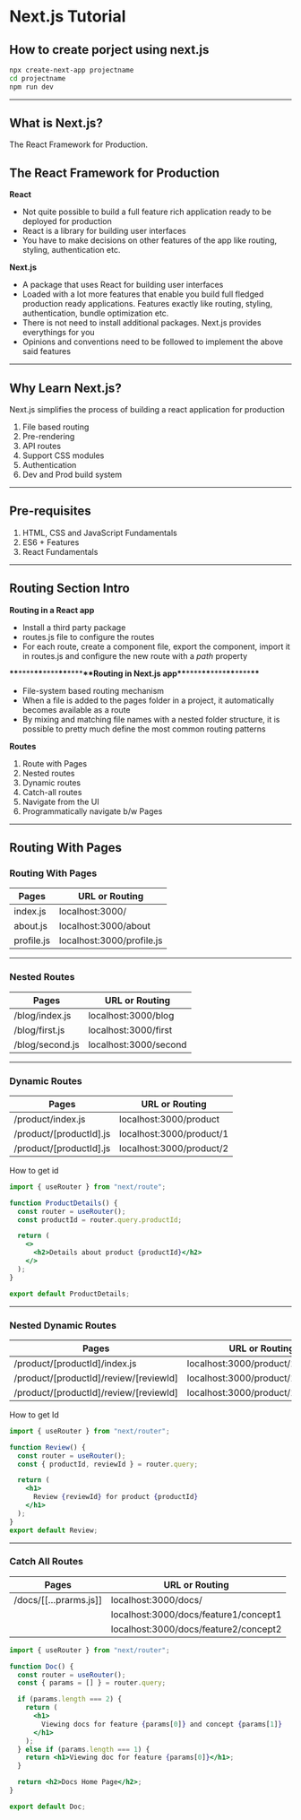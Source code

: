 # Next.js Tutorial

## How to create porject using next.js

```bash
npx create-next-app projectname
cd projectname
npm run dev
```

---

## What is Next.js?

The React Framework for Production.

## The React Framework for Production

**React**

- Not quite possible to build a full feature rich application ready to be deployed for production
- React is a library for building user interfaces
- You have to make decisions on other features of the app like routing, styling, authentication etc.

**Next.js**

- A package that uses React for building user interfaces
- Loaded with a lot more features that enable you build full fledged production ready applications. Features exactly like routing, styling, authentication, bundle optimization etc.
- There is not need to install additional packages. Next.js provides everythings for you
- Opinions and conventions need to be followed to implement the above said features

---

## Why Learn Next.js?

Next.js simplifies the process of building a react application for production

1. File based routing
2. Pre-rendering
3. API routes
4. Support CSS modules
5. Authentication
6. Dev and Prod build system

---

## Pre-requisites

1. HTML, CSS and JavaScript Fundamentals
2. ES6 + Features
3. React Fundamentals

---

## Routing Section Intro

**Routing in a React app**

- Install a third party package
- routes.js file to configure the routes
- For each route, create a component file, export the component, import it in routes.js and configure the new route with a _path_ property

**\*\***\*\*\*\***\*\***\*\*\*\***\*\***\*\*\*\***\*\***Routing in Next.js app**\*\***\*\*\*\***\*\***\*\*\*\***\*\***\*\*\*\***\*\***

- File-system based routing mechanism
- When a file is added to the pages folder in a project, it automatically becomes available as a route
- By mixing and matching file names with a nested folder structure, it is possible to pretty much define the most common routing patterns

**Routes**

1. Route with Pages
2. Nested routes
3. Dynamic routes
4. Catch-all routes
5. Navigate from the UI
6. Programmatically navigate b/w Pages

---

## Routing With Pages

### Routing With Pages

| Pages      | URL or Routing            |
| ---------- | ------------------------- |
| index.js   | localhost:3000/           |
| about.js   | localhost:3000/about      |
| profile.js | localhost:3000/profile.js |

---

### Nested Routes

| Pages           | URL or Routing        |
| --------------- | --------------------- |
| /blog/index.js  | localhost:3000/blog   |
| /blog/first.js  | localhost:3000/first  |
| /blog/second.js | localhost:3000/second |

---

### Dynamic Routes

| Pages                   | URL or Routing           |
| ----------------------- | ------------------------ |
| /product/index.js       | localhost:3000/product   |
| /product/[productId].js | localhost:3000/product/1 |
| /product/[productId].js | localhost:3000/product/2 |

How to get id

```jsx
import { useRouter } from "next/route";

function ProductDetails() {
  const router = useRouter();
  const productId = router.query.productId;

  return (
    <>
      <h2>Details about product {productId}</h2>
    </>
  );
}

export default ProductDetails;
```

---

### Nested Dynamic Routes

| Pages                                  | URL or Routing                    |
| -------------------------------------- | --------------------------------- |
| /product/[productId]/index.js          | localhost:3000/product/1          |
| /product/[productId]/review/[reviewId] | localhost:3000/product/1/review/2 |
| /product/[productId]/review/[reviewId] | localhost:3000/product/1/review/3 |

How to get Id

```jsx
import { useRouter } from "next/router";

function Review() {
  const router = useRouter();
  const { productId, reviewId } = router.query;

  return (
    <h1>
      Review {reviewId} for product {productId}
    </h1>
  );
}
export default Review;
```

---

### Catch All Routes

| Pages                | URL or Routing                        |
| -------------------- | ------------------------------------- |
| /docs/[[…prarms.js]] | localhost:3000/docs/                  |
|                      | localhost:3000/docs/feature1/concept1 |
|                      | localhost:3000/docs/feature2/concept2 |

```jsx
import { useRouter } from "next/router";

function Doc() {
  const router = useRouter();
  const { params = [] } = router.query;

  if (params.length === 2) {
    return (
      <h1>
        Viewing docs for feature {params[0]} and concept {params[1]}
      </h1>
    );
  } else if (params.length === 1) {
    return <h1>Viewing doc for feature {params[0]}</h1>;
  }

  return <h2>Docs Home Page</h2>;
}

export default Doc;
```
